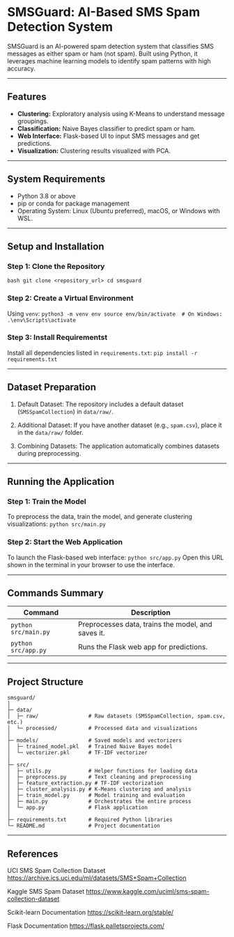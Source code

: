 # SMSGuard: AI-Based SMS Spam Detection System

SMSGuard is an AI-powered spam detection system that classifies SMS messages as either spam or ham (not spam). Built using Python, it leverages machine learning models to identify spam patterns with high accuracy.

---

## **Features**
- **Clustering:** Exploratory analysis using K-Means to understand message groupings.
- **Classification:** Naive Bayes classifier to predict spam or ham.
- **Web Interface:** Flask-based UI to input SMS messages and get predictions.
- **Visualization:** Clustering results visualized with PCA.

---

## **System Requirements**
- Python 3.8 or above
- pip or conda for package management
- Operating System: Linux (Ubuntu preferred), macOS, or Windows with WSL.

---

## **Setup and Installation**

### **Step 1: Clone the Repository**
``
bash
git clone <repository_url>
cd smsguard
``

### **Step 2: Create a Virtual Environment**
Using `venv`:
``
python3 -m venv env
source env/bin/activate  # On Windows: .\env\Scripts\activate
``

### **Step 3: Install Requirementst**
Install all dependencies listed in `requirements.txt`: 
``
pip install -r requirements.txt
``

---

## **Dataset Preparation**

1. Default Dataset:
   The repository includes a default dataset (`SMSSpamCollection`) in `data/raw/`.

2. Additional Dataset:
   If you have another dataset (e.g., `spam.csv`), place it in the `data/raw/` folder.

3. Combining Datasets:
   The application automatically combines datasets during preprocessing.

---

## **Running the Application**

### **Step 1: Train the Model**
To preprocess the data, train the model, and generate clustering visualizations:
`
python src/main.py
`

### **Step 2: Start the Web Application**
To launch the Flask-based web interface:
`
python src/app.py
`
Open this URL shown in the terminal in your browser to use the interface.

---

## **Commands Summary**

| **Command**                              | **Description**                                           |
|------------------------------------------|-----------------------------------------------------------|
| `python src/main.py`                     | Preprocesses data, trains the model, and saves it.        |
| `python src/app.py`                      | Runs the Flask web app for predictions.                  |

---

## **Project Structure**

```
smsguard/
│
├─ data/
│  ├─ raw/                # Raw datasets (SMSSpamCollection, spam.csv, etc.)
│  └─ processed/          # Processed data and visualizations
│
├─ models/                # Saved models and vectorizers
│  ├─ trained_model.pkl   # Trained Naive Bayes model
│  └─ vectorizer.pkl      # TF-IDF vectorizer
│
├─ src/
│  ├─ utils.py            # Helper functions for loading data
│  ├─ preprocess.py       # Text cleaning and preprocessing
│  ├─ feature_extraction.py # TF-IDF vectorization
│  ├─ cluster_analysis.py # K-Means clustering and analysis
│  ├─ train_model.py      # Model training and evaluation
│  ├─ main.py             # Orchestrates the entire process
│  └─ app.py              # Flask application
│
├─ requirements.txt       # Required Python libraries
└─ README.md              # Project documentation
```


---

## **References**

UCI SMS Spam Collection Dataset
https://archive.ics.uci.edu/ml/datasets/SMS+Spam+Collection

Kaggle SMS Spam Dataset
https://www.kaggle.com/uciml/sms-spam-collection-dataset

Scikit-learn Documentation
https://scikit-learn.org/stable/

Flask Documentation
https://flask.palletsprojects.com/
